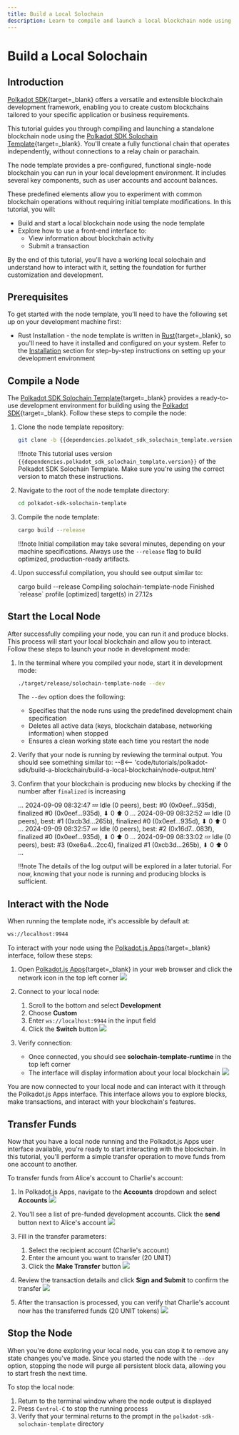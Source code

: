 ```yaml
---
title: Build a Local Solochain
description: Learn to compile and launch a local blockchain node using Polkadot SDK. Build, run, and interact with a pre-configured node template.
---
```


# Build a Local Solochain

## Introduction

[Polkadot SDK](https://github.com/paritytech/polkadot-sdk){target=\_blank} offers a versatile and extensible blockchain development framework, enabling you to create custom blockchains tailored to your specific application or business requirements. 

This tutorial guides you through compiling and launching a standalone blockchain node using the [Polkadot SDK Solochain Template](https://github.com/paritytech/polkadot-sdk-solochain-template){target=\_blank}. You'll create a fully functional chain that operates independently, without connections to a relay chain or parachain.

The node template provides a pre-configured, functional single-node blockchain you can run in your local development environment. It includes several key components, such as user accounts and account balances.

These predefined elements allow you to experiment with common blockchain operations without requiring initial template modifications.
In this tutorial, you will:

- Build and start a local blockchain node using the node template
- Explore how to use a front-end interface to:
    - View information about blockchain activity
    - Submit a transaction

By the end of this tutorial, you'll have a working local solochain and understand how to interact with it, setting the foundation for further customization and development.

## Prerequisites

To get started with the node template, you'll need to have the following set up on your development machine first:

- Rust Installation - the node template is written in [Rust](https://www.rust-lang.org/){target=\_blank}, so you'll need to have it installed and configured on your system. Refer to the [Installation]() section for step-by-step instructions on setting up your development environment

## Compile a Node 

The [Polkadot SDK Solochain Template](https://github.com/paritytech/polkadot-sdk-solochain-template){target=\_blank} provides a ready-to-use development environment for building using the [Polkadot SDK](https://github.com/paritytech/polkadot-sdk){target=\_blank}. Follow these steps to compile the node:

1. Clone the node template repository:
    ```bash
    git clone -b {{dependencies.polkadot_sdk_solochain_template.version}} {{dependencies.polkadot_sdk_solochain_template.repository_url}}
    ```

    !!!note
        This tutorial uses version `{{dependencies.polkadot_sdk_solochain_template.version}}` of the Polkadot SDK Solochain Template. Make sure you're using the correct version to match these instructions.

2. Navigate to the root of the node template directory:
    ```bash
    cd polkadot-sdk-solochain-template
    ```

3. Compile the node template:
    ```bash
    cargo build --release
    ```

    !!!note
        Initial compilation may take several minutes, depending on your machine specifications. Always use the `--release` flag to build optimized, production-ready artifacts.

4. Upon successful compilation, you should see output similar to:
    <div id="termynal" data-termynal>
        <span data-ty="input"><span class="file-path"></span>cargo build --release</span>
	<span data-ty>Compiling solochain-template-node</span>
	<span data-ty>Finished `release` profile [optimized] target(s) in 27.12s</span>
    </div>

## Start the Local Node

After successfully compiling your node, you can run it and produce blocks. This process will start your local blockchain and allow you to interact. Follow these steps to launch your node in development mode:

1. In the terminal where you compiled your node, start it in development mode:
    ```bash
    ./target/release/solochain-template-node --dev
    ```
    The `--dev` option does the following:
    - Specifies that the node runs using the predefined development chain specification
    - Deletes all active data (keys, blockchain database, networking information) when stopped
    - Ensures a clean working state each time you restart the node

2. Verify that your node is running by reviewing the terminal output. You should see something similar to:
    --8<-- 'code/tutorials/polkadot-sdk/build-a-blockchain/build-a-local-blockchain/node-output.html'

3. Confirm that your blockchain is producing new blocks by checking if the number after `finalized` is increasing
    <div id='termynal' data-termynal>
        <span data-ty>...</span>
        <span data-ty>2024-09-09 08:32:47 💤 Idle (0 peers), best: #0 (0x0eef…935d), finalized #0 (0x0eef…935d), ⬇ 0 ⬆ 0</span>
        <span data-ty>...</span>
        <span data-ty>2024-09-09 08:32:52 💤 Idle (0 peers), best: #1 (0xcb3d…265b), finalized #0 (0x0eef…935d), ⬇ 0 ⬆ 0</span>
        <span data-ty>...</span>
        <span data-ty>2024-09-09 08:32:57 💤 Idle (0 peers), best: #2 (0x16d7…083f), finalized #0 (0x0eef…935d), ⬇ 0 ⬆ 0</span>
        <span data-ty>...</span>
        <span data-ty>2024-09-09 08:33:02 💤 Idle (0 peers), best: #3 (0xe6a4…2cc4), finalized #1 (0xcb3d…265b), ⬇ 0 ⬆ 0</span>
        <span data-ty>...</span>
    </div>

    !!!note
        The details of the log output will be explored in a later tutorial. For now, knowing that your node is running and producing blocks is sufficient.

## Interact with the Node

When running the template node, it's accessible by default at:

```bash
ws://localhost:9944
```
To interact with your node using the [Polkadot.js Apps](https://polkadot.js.org/apps/#/explorer){target=\_blank} interface, follow these steps:

1. Open [Polkadot.js Apps](https://polkadot.js.org/apps/#/explorer){target=\_blank} in your web browser and click the network icon in the top left corner
    ![](/images/tutorials/polkadot-sdk/build-a-blockchain/build-a-local-blockchain/build-a-local-blockchain-1.webp)

2. Connect to your local node:
    1. Scroll to the bottom and select **Development**
    2. Choose **Custom**
    3. Enter `ws://localhost:9944` in the input field
    4. Click the **Switch** button
    ![](/images/tutorials/polkadot-sdk/build-a-blockchain/build-a-local-blockchain/build-a-local-blockchain-2.webp)

3. Verify connection:
    - Once connected, you should see **solochain-template-runtime** in the top left corner
    - The interface will display information about your local blockchain
    ![](/images/tutorials/polkadot-sdk/build-a-blockchain/build-a-local-blockchain/build-a-local-blockchain-3.webp)

You are now connected to your local node and can interact with it through the Polkadot.js Apps interface. This interface allows you to explore blocks, make transactions, and interact with your blockchain's features.

## Transfer Funds

Now that you have a local node running and the Polkadot.js Apps user interface available, you're ready to start interacting with the blockchain. In this tutorial, you'll perform a simple transfer operation to move funds from one account to another.

To transfer funds from Alice's account to Charlie's account:

1. In Polkadot.js Apps, navigate to the **Accounts** dropdown and select **Accounts**
    ![](/images/tutorials/polkadot-sdk/build-a-blockchain/build-a-local-blockchain/build-a-local-blockchain-4.webp)

2. You'll see a list of pre-funded development accounts. Click the **send** button next to Alice's account
    ![](/images/tutorials/polkadot-sdk/build-a-blockchain/build-a-local-blockchain/build-a-local-blockchain-5.webp)

3. Fill in the transfer parameters:
    1. Select the recipient account (Charlie's account)
    2. Enter the amount you want to transfer (20 UNIT)
    3. Click the **Make Transfer** button
    ![](/images/tutorials/polkadot-sdk/build-a-blockchain/build-a-local-blockchain/build-a-local-blockchain-6.webp)

4. Review the transaction details and click **Sign and Submit** to confirm the transfer
    ![](/images/tutorials/polkadot-sdk/build-a-blockchain/build-a-local-blockchain/build-a-local-blockchain-7.webp)

5. After the transaction is processed, you can verify that Charlie's account now has the transferred funds (20 UNIT tokens)
    ![](/images/tutorials/polkadot-sdk/build-a-blockchain/build-a-local-blockchain/build-a-local-blockchain-8.webp)

## Stop the Node

When you're done exploring your local node, you can stop it to remove any state changes you've made. Since you started the node with the `--dev` option, stopping the node will purge all persistent block data, allowing you to start fresh the next time.

To stop the local node:

1. Return to the terminal window where the node output is displayed
2. Press `Control-C` to stop the running process
3. Verify that your terminal returns to the prompt in the `polkadot-sdk-solochain-template` directory